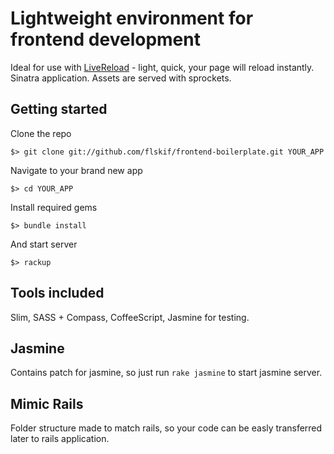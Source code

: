 Lightweight environment for frontend development
================================================

Ideal for use with [LiveReload](http://livereload.com) - light, quick, your page will reload instantly.
Sinatra application.
Assets are served with sprockets.

Getting started
-----------

Clone the repo

```
$> git clone git://github.com/flskif/frontend-boilerplate.git YOUR_APP
```

Navigate to your brand new app

```
$> cd YOUR_APP
```

Install required gems

```
$> bundle install
```

And start server

```
$> rackup
```


Tools included
---------------
Slim, SASS + Compass, CoffeeScript, Jasmine for testing.

Jasmine
-------
Contains patch for jasmine, so just run ```rake jasmine``` to start jasmine server.


Mimic Rails
-----------
Folder structure made to match rails, so your code can be easly transferred later to rails application.
